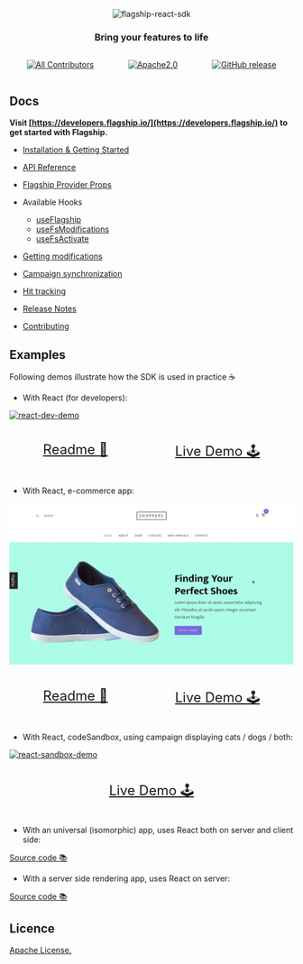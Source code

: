 <p align="center">

<img  src="https://mk0abtastybwtpirqi5t.kinstacdn.com/wp-content/uploads/picture-solutions-persona-product-flagship.jpg"  width="211"  height="182"  alt="flagship-react-sdk"  />

</p>

<h3 align="center">Bring your features to life</h3>

<div style='display: flex; justify-content: space-around;'>

<!-- ALL-CONTRIBUTORS-BADGE:START - Do not remove or modify this section -->

[![All Contributors](https://img.shields.io/badge/all_contributors-1-orange.svg?style=flat-square)](#contributors-)

<!-- ALL-CONTRIBUTORS-BADGE:END -->

[![Apache2.0](https://img.shields.io/badge/License-Apache%202.0-blue.svg)](http://www.apache.org/licenses/LICENSE-2.0)

[![GitHub release](https://img.shields.io/github/v/release/flagship-io/flagship-react-sdk.svg)](https://github.com/abtasty/flagship-react-sdk/releases)

</div>

## Docs

**Visit [https://developers.flagship.io/](https://developers.flagship.io/) to get started with Flagship.**

-   [Installation & Getting Started](https://developers.flagship.io/docs/sdk/react/v2.0#getting-started)
-   [API Reference](https://developers.flagship.io/docs/sdk/react/v2.0#api-reference)
-   [Flagship Provider Props](https://developers.flagship.io/docs/sdk/react/v2.0#flagshipprovider)
-   Available Hooks

    -   [useFlagship](https://developers.flagship.io/docs/sdk/react/v2.0#useflagship)
    -   [useFsModifications](https://developers.flagship.io/docs/sdk/react/v2.0#usefsmodifications)
    -   [useFsActivate](https://developers.flagship.io/docs/sdk/react/v2.0#usefsactivate)

-   [Getting modifications](https://developers.flagship.io/docs/sdk/react/v2.0#getting-modifications)
-   [Campaign synchronization](https://developers.flagship.io/docs/sdk/react/v2.0#campaign-synchronization)
-   [Hit tracking](https://developers.flagship.io/docs/sdk/react/v2.0#hit-tracking)
-   [Release Notes](https://github.com/flagship-io/flagship-react-sdk/blob/master/RELEASENOTES.md)
-   [Contributing](https://github.com/flagship-io/flagship-react-sdk/blob/master/CONTRIBUTING.md)

## Examples

Following demos illustrate how the SDK is used in practice ☕

-   With React (for developers):

<a href="https://flagship-io.github.io/flagship-react-sdk/">
<div style="max-width: 850px; margin: 0 auto;">

![react-dev-demo](./src/assets/gif/react-dev-demo.gif)

</div>
</a>
<div style="display: flex; justify-content: space-around; font-size: 24px">

[Readme 📖](examples/react-dev-demo/README.md)

[Live Demo 🕹](https://flagship-io.github.io/flagship-react-sdk/)

</div>

-   With React, e-commerce app:

<a href="https://react-ecommerce-demo.internal.flagship.io/">
<div style="max-width: 850px; margin: 0 auto;">

![react-ecommerce-demo](./src/assets/gif/react-ecommerce-demo.gif)

</div>
</a>
<div style="display: flex; justify-content: space-around; font-size: 24px">

[Readme 📖](examples/react-ecommerce-demo/README.md)

[Live Demo 🕹](https://react-ecommerce-demo.internal.flagship.io/)

</div>

-   With React, codeSandbox, using campaign displaying cats / dogs / both:

<a href="https://codesandbox.io/s/flagship-sdk-react-example-sg5qu">
<div style="max-width: 850px; margin: 0 auto;">

![react-sandbox-demo](./src/assets/gif/react-sandbox.gif)

</div>
</a>
<div style="display: flex; justify-content: space-around; font-size: 24px">

[Live Demo 🕹](https://codesandbox.io/s/flagship-sdk-react-example-sg5qu)

</div>
</a>

-   With an universal (isomorphic) app, uses React both on server and client side:

[Source code 📚](./examples/react-universal-demo/README.md)

-   With a server side rendering app, uses React on server:

[Source code 📚](./examples/react-ssr-demo/README.md)

</div>

## Licence

[Apache License.](https://github.com/flagship-io/flagship-react-sdk/blob/master/LICENSE)
